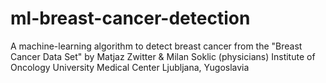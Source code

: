 # ml-breast-cancer-detection
A machine-learning algorithm to detect breast cancer from the "Breast Cancer Data Set" by Matjaz Zwitter &amp; Milan Soklic (physicians) Institute of Oncology University Medical Center Ljubljana, Yugoslavia
